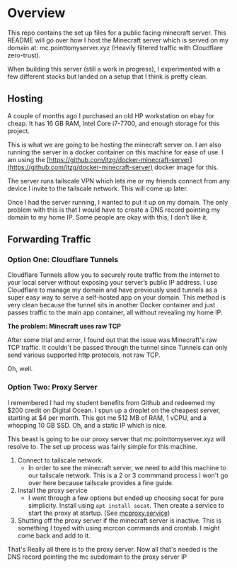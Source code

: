 # Overview
This repo contains the set up files for a public facing minecraft server. This README will go over how I host the Minecraft server which is served on my domain at: mc.pointtomyserver.xyz (Heavily filtered traffic with Cloudflare zero-trust).

When building this server (still a work in progress), I experimented with a few different stacks but landed on a setup that I think is pretty clean.

## Hosting
A couple of months ago I purchased an old HP workstation on ebay for cheap. It has 16 GB RAM, Intel Core i7-7700, and enough storage for this project.

This is what we are going to be hosting the minecraft server on. I am also running the server in a docker container on this machine for ease of use. I am using the [https://github.com/itzg/docker-minecraft-server](https://github.com/itzg/docker-minecraft-server) docker image for this.

The server runs tailscale VPN which lets me or my friends connect from any device I invite to the tailscale network. This will come up later.

Once I had the server running, I wanted to put it up on my domain. The only problem with this is that I would have to create a DNS record pointing my domain to my home IP. Some people are okay with this; I don't like it.

## Forwarding Traffic

### Option One: Cloudflare Tunnels
Cloudflare Tunnels allow you to securely route traffic from the internet to your local server without exposing your server’s public IP address. I use Cloudflare to manage my domain and have previously used tunnels as a super easy way to serve a self-hosted app on your domain. This method is very clean because the tunnel sits in another Docker container and just passes traffic to the main app container, all without revealing my home IP.

**The problem: Minecraft uses raw TCP**  

After some trial and error, I found out that the issue was Minecraft's raw TCP traffic. It couldn't be passed through the tunnel since Tunnels can only send various supported http protocols, not raw TCP.

Oh, well.

### Option Two: Proxy Server
I remembered I had my student benefits from Github and redeemed my $200 credit on Digital Ocean. I spun up a droplet on the cheapest server, starting at $4 per month. This got me 512 MB of RAM, 1 vCPU, and a whopping 10 GB SSD. Oh, and a static IP which is nice.

This beast is going to be our proxy server that mc.pointtomyserver.xyz will resolve to. The set up process was fairly simple for this machine.

1. Connect to tailscale network.
    - In order to see the minecraft server, we need to add this machine to our tailscale network. This is a 2 or 3 commmand process I won't go over here because tailscale provides a fine guide.
2. Install the proxy service
    - I went through a few options but ended up choosing socat for pure simplicity. Install using `apt install socat`. Then create a service to start the proxy at startup. (See [mcproxy.service](mcproxy.service))
3. Shutting off the proxy server if the minecraft server is inactive. This is something I toyed with using mcrcon commands and crontab. I might come back and add to it.

That's Really all there is to the proxy server. Now all that's needed is the DNS record pointing the mc subdomain to the proxy server IP
